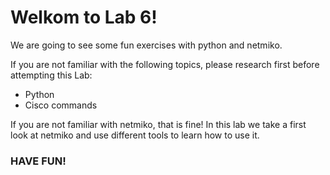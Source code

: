 # Welkom to Lab 6!
We are going to see some fun exercises with python and netmiko.

If you are not familiar with the following topics, please research first before attempting this Lab:
- Python
- Cisco commands

If you are not familiar with netmiko, that is fine! In this lab we take a first look at netmiko and use different tools to learn how to use it.

### HAVE FUN!
